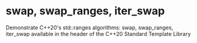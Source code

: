 # swap, swap_ranges, iter_swap
Demonstrate C++20's std::ranges algorithms: swap, swap_ranges, iter_swap available in the <algorithm> header of the C++20 Standard Template Library
